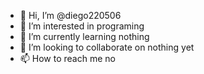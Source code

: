 - 👋 Hi, I’m @diego220506
- 👀 I’m interested in programing
- 🌱 I’m currently learning nothing
- 💞️ I’m looking to collaborate on nothing yet
- 📫 How to reach me no

<!---
diego220506/diego220506 is a ✨ special ✨ repository because its `README.md` (this file) appears on your GitHub profile.
You can click the Preview link to take a look at your changes.
--->
